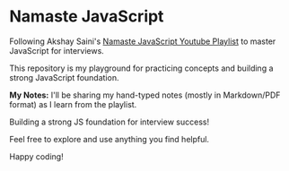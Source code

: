 # Namaste JavaScript

Following Akshay Saini's [Namaste JavaScript Youtube Playlist](https://youtube.com/playlist?list=PLlasXeu85E9cQ32gLCvAvr9vNaUccPVNP&si=T6f8ZcGZ9LGZ4mxU4) to master JavaScript for interviews.

This repository is my playground for practicing concepts and building a strong JavaScript foundation. 

**My Notes:** I'll be sharing my hand-typed notes (mostly in Markdown/PDF format) as I learn from the playlist.

Building a strong JS foundation for interview success!

Feel free to explore and use anything you find helpful.

Happy coding!
